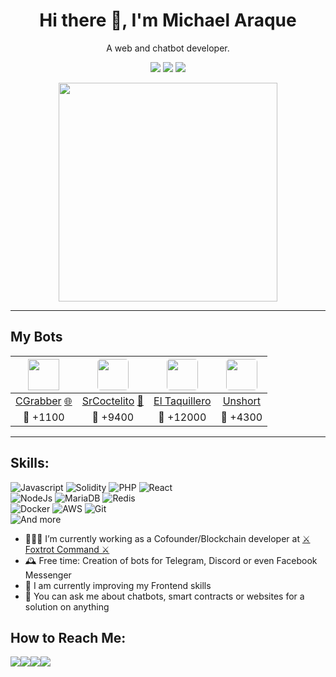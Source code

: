 <h1 align="center">Hi there 👋, I'm Michael Araque</h1>

<p align='center'>A web and chatbot developer.</p>

<p align="center">
    <img src="https://gpvc.arturio.dev/michyaraque" />
    <img src="https://img.shields.io/github/stars/michyaraque?style=badge" />
    <img src="https://img.shields.io/github/followers/michyaraque?style=badge" />
</p>

<p align='center'>
  <a href="#"><img src="https://github-readme-stats.vercel.app/api?username=michyaraque&show_icons=true&count_private=true&theme=dark" width="350"></a>
</p>

<hr>

## My Bots

| <img src="https://i.imgur.com/2BOwLa7.png" width="50">  | <img src="https://i.imgur.com/A8Z3BHu.jpg" style="border-radius:5px" width="50">  | <img src="https://i.imgur.com/Q0ch8vS.jpg" style="border-radius:5px" width="50"> | <img src="https://i.imgur.com/yIxnBle.jpg" style="border-radius:5px" width="50">
| :------------: | :------------: | :------------: | :------------: |
| [CGrabber](https://t.me/cgrabberbot) [🌐](https://chollx.es) | [SrCoctelito](https://t.me/coctelesbot) [📰](https://www.genbeta.com/mensajeria-instantanea/nueve-utiles-bots-telegram-creados-desarrolladores-espanoles) | [El Taquillero](https://t.me/eltaquillerobot) | [Unshort](https://t.me/unshortbot) |
| 👤 +1100 | 👤 +9400 | 👤 +12000 | 👤 +4300 |

</p>

<hr>

## Skills:

![Javascript](https://img.shields.io/badge/javascript-%23323330.svg?style=for-the-badge&logo=javascript&logoColor=%23F7DF1E)
![Solidity](https://img.shields.io/badge/Solidity-%23363636.svg?style=for-the-badge&logo=solidity&logoColor=white)
![PHP](https://img.shields.io/badge/php-%2320232a.svg?style=for-the-badge&logo=php&logoColor=23777BB4&backgroundColor=000)
![React](https://img.shields.io/badge/react-%2320232a.svg?style=for-the-badge&logo=react&logoColor=%2361DAFB)
</br>
![NodeJs](https://img.shields.io/badge/node.js-339933?style=for-the-badge&logo=node.js&logoColor=white)
![MariaDB](https://img.shields.io/badge/MariaDB-003545?style=for-the-badge&logo=mariadb&logoColor=white)
![Redis](https://img.shields.io/badge/redis-%23DD0031.svg?style=for-the-badge&logo=redis&logoColor=white)
</br>
![Docker](https://img.shields.io/badge/docker-%230db7ed.svg?style=for-the-badge&logo=docker&logoColor=white)
![AWS](https://img.shields.io/badge/AWS-%23FF9900.svg?style=for-the-badge&logo=amazon-aws&logoColor=white)
![Git](https://img.shields.io/badge/git-%23F05033.svg?style=for-the-badge&logo=git&logoColor=white)
</br>
![And more](https://img.shields.io/badge/-And_Much_more...-red?style=for-the-badge&color=f3f3f3)
</br>

-  👨🏽‍💻 I’m currently working as a Cofounder/Blockchain developer at [⚔️ Foxtrot Command ⚔️](https://foxtrotcommand.com)
- 🕰 Free time: Creation of bots for Telegram, Discord or even Facebook Messenger 
- 🌱 I am currently improving my Frontend skills
- 💬 You can ask me about chatbots, smart contracts or websites for a solution on anything

## How to Reach Me:

[<img src='https://img.shields.io/badge/Telegram-2CA5E0?style=for-the-badge&logo=telegram&logoColor=white'>](https://t.me/michyaraque)[<img src='https://img.shields.io/badge/Discord-7289DA?style=for-the-badge&logo=discord&logoColor=white'>](https://discordapp.com/users/Michy#4238)[<img src='https://img.shields.io/badge/LinkedIn-0077B5?style=for-the-badge&logo=linkedin&logoColor=white'>](https://www.linkedin.com/in/michaelaraque)[<img src='https://img.shields.io/badge/GitHub-1?style=for-the-badge&logo=github&logoColor=white&color=2e2e2e'>](https://github.com/michyaraque)
